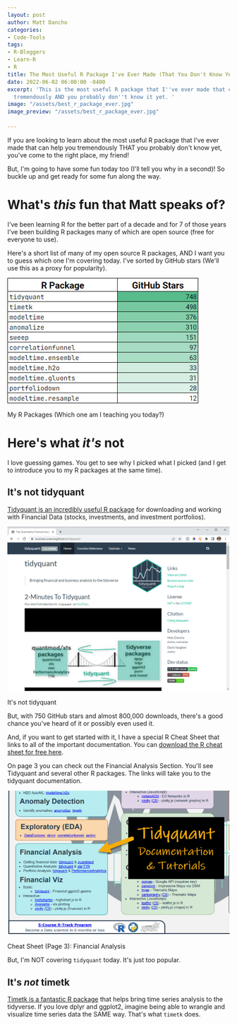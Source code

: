 ```yaml
---
layout: post
author: Matt Dancho
categories:
- Code-Tools
tags:
- R-Bloggers
- Learn-R
- R
title: The Most Useful R Package I've Ever Made (That You Don't Know Yet)
date: 2022-06-02 06:00:00 -0400
excerpt: 'This is the most useful R package that I''ve ever made that can help you
  tremendously AND you probably don''t know it yet. '
image: "/assets/best_r_package_ever.jpg"
image_preview: "/assets/best_r_package_ever.jpg"

---
```

If you are looking to learn about the most useful R package that I've ever made that can help you tremendously THAT you probably don't know yet, you've come to the right place, my friend!  

But, I'm going to have some fun today too (I'll tell you why in a second)! So buckle up and get ready for some fun along the way.

# What's _this_ fun that Matt speaks of?

I've been learning R for the better part of a decade and for 7 of those years I've been building R packages many of which are open source (free for everyone to use). 

Here's a short list of many of my open source R packages, AND I want you to guess which one I'm covering today. I've sorted by GitHub stars (We'll use this as a proxy for popularity).

![](/assets/r_package_stars.jpg)

<p class="date text-center">My R Packages (Which one am I teaching you today?)</p>

# Here's what _it's_ not

I love guessing games. You get to see why I picked what I picked (and I get to introduce you to my R packages at the same time). 

## It's not tidyquant

[Tidyquant is an incredibly useful R package](https://business-science.github.io/tidyquant/) for downloading and working with Financial Data (stocks, investments, and investment portfolios). 

![](/assets/tidyquant.jpg)

<p class="date text-center">It's not tidyquant</p>

But, with 750 GitHub stars and almost 800,000 downloads, there's a good chance you've heard of it or possibly even used it. 

And, if you want to get started with it, I have a special R Cheat Sheet that links to all of the important documentation.  You can [download the R cheat sheet for free here](https://www.business-science.io/r-cheatsheet). 

On page 3 you can check out the Financial Analysis Section. You'll see Tidyquant and several other R packages. The links will take you to the tidyquant documentation. 

![](/assets/cheatsheet_tidyquant.jpg)

<p class="date text-center">Cheat Sheet (Page 3): Financial Analysis</p>

But, I'm NOT covering `tidyquant` today. It's just too popular. 

## It's _not_ timetk

[Timetk is a fantastic R package](https://business-science.github.io/timetk/) that helps bring time series analysis to the tidyverse. If you love dplyr and ggplot2, imagine being able to wrangle and visualize time series data the SAME way. That's what `timetk` does. 